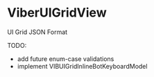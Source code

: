 # ViberUIGridView
UI Grid JSON Format

TODO: 
- add future enum-case validations
- implement VIBUIGridInlineBotKeyboardModel
